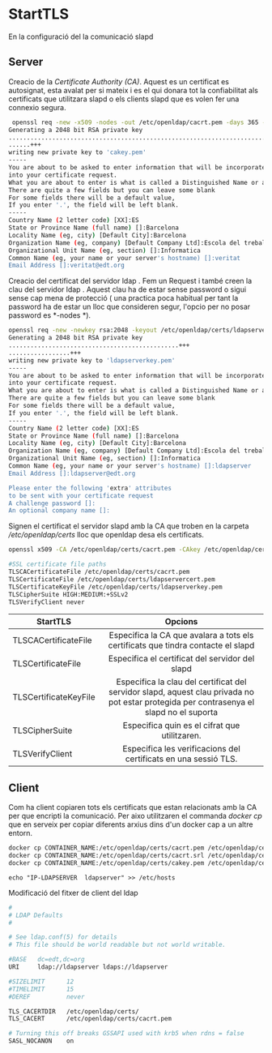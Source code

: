 # StartTLS

En la configuració del la comunicació slapd 

## Server 

Creacio de la *Certificate Authority (CA)*. Aquest es un certificat es autosignat, esta avalat per si mateix i es el qui donara tot la confiabilitat als certificats que utilitzara slapd o els clients slapd que es volen fer una connexio segura.

```bash
 openssl req -new -x509 -nodes -out /etc/openldap/cacrt.pem -days 365 -keyout /etc/openldap/cakey.pem
Generating a 2048 bit RSA private key
...................................................................................................................+++
......+++
writing new private key to 'cakey.pem'
-----
You are about to be asked to enter information that will be incorporated
into your certificate request.
What you are about to enter is what is called a Distinguished Name or a DN.
There are quite a few fields but you can leave some blank
For some fields there will be a default value,
If you enter '.', the field will be left blank.
-----
Country Name (2 letter code) [XX]:ES
State or Province Name (full name) []:Barcelona
Locality Name (eg, city) [Default City]:Barcelona
Organization Name (eg, company) [Default Company Ltd]:Escola del treball 
Organizational Unit Name (eg, section) []:Informatica
Common Name (eg, your name or your server's hostname) []:veritat
Email Address []:veritat@edt.org
```

Creacio del certificat del servidor ldap . Fem un Request i també creen la clau del servidor ldap . Aquest clau ha de estar sense password o sigui sense cap mena de protecció ( una practica poca habitual per tant la password ha de estar un lloc que consideren segur, l'opcio per no posar password es *-nodes *). 

```bash
openssl req -new -newkey rsa:2048 -keyout /etc/openldap/certs/ldapserverkey.pem -nodes -out /etc/openldap/certs/ldapservercsr.pem
Generating a 2048 bit RSA private key
...............................................+++
.................+++
writing new private key to 'ldapserverkey.pem'
-----
You are about to be asked to enter information that will be incorporated
into your certificate request.
What you are about to enter is what is called a Distinguished Name or a DN.
There are quite a few fields but you can leave some blank
For some fields there will be a default value,
If you enter '.', the field will be left blank.
-----
Country Name (2 letter code) [XX]:ES
State or Province Name (full name) []:Barcelona
Locality Name (eg, city) [Default City]:Barcelona
Organization Name (eg, company) [Default Company Ltd]:Escola del treball
Organizational Unit Name (eg, section) []:Informatica
Common Name (eg, your name or your server's hostname) []:ldapserver
Email Address []:ldapserver@edt.org

Please enter the following 'extra' attributes
to be sent with your certificate request
A challenge password []:
An optional company name []:
```

Signen el certificat el servidor slapd amb la CA que troben en la carpeta */etc/openldap/certs* lloc que openldap desa els certificats.

```bash
openssl x509 -CA /etc/openldap/certs/cacrt.pem -CAkey /etc/openldap/certs/cakey.pem -req -in /etc/openldap/certs/ldapservercsr.pem -CAcreateserial -out /etc/openldap/certs/ldapservercert.pem
```


```bash
#SSL certificate file paths
TLSCACertificateFile /etc/openldap/certs/cacrt.pem
TLSCertificateFile /etc/openldap/certs/ldapservercert.pem
TLSCertificateKeyFile /etc/openldap/certs/ldapserverkey.pem
TLSCipherSuite HIGH:MEDIUM:+SSLv2
TLSVerifyClient never
```


| StartTLS               |                                                          Opcions                                                                       |
| ---------------------- |:--------------------------------------------------------------------------------------------------------------------------------------:|
| TLSCACertificateFile   | Especifica la CA que avalara a tots els certificats que tindra contacte el slapd                                                       |
| TLSCertificateFile     | Especifica el certificat del servidor del slapd         																			      |
| TLSCertificateKeyFile  | Especifica la clau del certificat del servidor slapd, aquest clau privada no pot estar protegida per contrasenya el slapd no el suporta|
| TLSCipherSuite         | Especifica quin es el cifrat que utilitzaren.                                                                                          |
| TLSVerifyClient        | Especifica les verificacions del certificats en una sessió TLS.                           											  |


## Client
Com ha client copiaren tots els certificats que estan relacionats amb la CA per que encripti la comunicació. Per aixo utilitzaren el commanda *docker cp* que en serveix per copiar diferents arxius dins d'un docker cap a un altre entorn.

```bash
docker cp CONTAINER_NAME:/etc/openldap/certs/cacrt.pem /etc/openldap/certs
docker cp CONTAINER_NAME:/etc/openldap/certs/cacrt.srl /etc/openldap/certs
docker cp CONTAINER_NAME:/etc/openldap/certs/cakey.pem /etc/openldap/certs
```



```
echo "IP-LDAPSERVER  ldapserver" >> /etc/hosts
```

Modificació del fitxer de client del ldap

```bash
#
# LDAP Defaults
#

# See ldap.conf(5) for details
# This file should be world readable but not world writable.

#BASE   dc=edt,dc=org
URI     ldap://ldapserver ldaps://ldapserver

#SIZELIMIT      12
#TIMELIMIT      15
#DEREF          never

TLS_CACERTDIR   /etc/openldap/certs/
TLS_CACERT      /etc/openldap/certs/cacrt.pem

# Turning this off breaks GSSAPI used with krb5 when rdns = false
SASL_NOCANON    on

```
